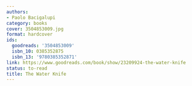 ```yaml
---
authors:
- Paolo Bacigalupi
category: books
cover: 3504853009.jpg
format: hardcover
ids:
  goodreads: '3504853009'
  isbn_10: 0385352875
  isbn_13: '9780385352871'
link: https://www.goodreads.com/book/show/23209924-the-water-knife
status: to-read
title: The Water Knife
---
```

